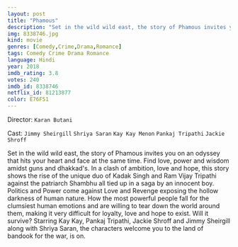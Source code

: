 ```yaml
---
layout: post
title: "Phamous"
description: "Set in the wild wild east, the story of Phamous invites you on an odyssey that hits your heart and face at the same time. Find love, power and wisdom amidst guns and dhakkad's. In a clash of ambition, love and hope, this story shows the rise of the unique duo of Kadak Singh and Ram Vijay Tripathi against the patriarch Shambhu all tied up in a saga by an innocent boy. Politics and Power come against Love and Revenge exposing the hollow darkness of human nature. How the most powerful people fall for the clumsiest human emotions and are willing to tear down the world around them.."
img: 8338746.jpg
kind: movie
genres: [Comedy,Crime,Drama,Romance]
tags: Comedy Crime Drama Romance 
language: Hindi
year: 2018
imdb_rating: 3.8
votes: 240
imdb_id: 8338746
netflix_id: 81213877
color: E76F51
---
```

Director: `Karan Butani`  

Cast: `Jimmy Sheirgill` `Shriya Saran` `Kay Kay Menon` `Pankaj Tripathi` `Jackie Shroff` 

Set in the wild wild east, the story of Phamous invites you on an odyssey that hits your heart and face at the same time. Find love, power and wisdom amidst guns and dhakkad's. In a clash of ambition, love and hope, this story shows the rise of the unique duo of Kadak Singh and Ram Vijay Tripathi against the patriarch Shambhu all tied up in a saga by an innocent boy. Politics and Power come against Love and Revenge exposing the hollow darkness of human nature. How the most powerful people fall for the clumsiest human emotions and are willing to tear down the world around them, making it very difficult for loyalty, love and hope to exist. Will it survive? Starring Kay Kay, Pankaj Tripathi, Jackie Shroff and Jimmy Sheirgill along with Shriya Saran, the characters welcome you to the land of bandook for the war, is on.